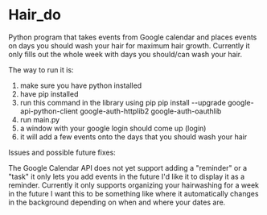 # Hair_do
Python program that takes events from Google calendar and places events on days you should wash your hair for maximum hair growth.
Currently it only fills out the whole week with days you should/can wash your hair.

The way to run it is:
1) make sure you have python installed
2) have pip installed
3) run this command in the library using pip
pip install --upgrade google-api-python-client google-auth-httplib2 google-auth-oauthlib
4) run main.py
5) a window with your google login should come up (login)
6) it will add a few events onto the days that you should wash your hair


Issues and possible future fixes:

The Google Calendar API does not yet support adding a "reminder" or a "task" it only lets you add events in the future I'd like it to
display it as a reminder.
Currently it only supports organizing your hairwashing for a week in the future I want this to be something like where it automatically
changes in the background depending on when and where your dates are.

